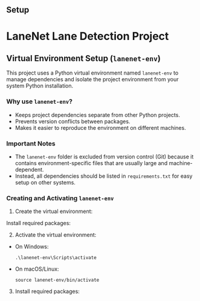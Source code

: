 ## Setup

# LaneNet Lane Detection Project

## Virtual Environment Setup (`lanenet-env`)

This project uses a Python virtual environment named `lanenet-env` to manage dependencies and isolate the project environment from your system Python installation.

### Why use `lanenet-env`?

- Keeps project dependencies separate from other Python projects.
- Prevents version conflicts between packages.
- Makes it easier to reproduce the environment on different machines.

### Important Notes

- The `lanenet-env` folder is excluded from version control (Git) because it contains environment-specific files that are usually large and machine-dependent.
- Instead, all dependencies should be listed in `requirements.txt` for easy setup on other systems.

### Creating and Activating `lanenet-env`

1. Create the virtual environment:

Install required packages:

2. Activate the virtual environment:

- On Windows:
  ```
  .\lanenet-env\Scripts\activate
  ```

- On macOS/Linux:
  ```
  source lanenet-env/bin/activate
  ```

3. Install required packages:
